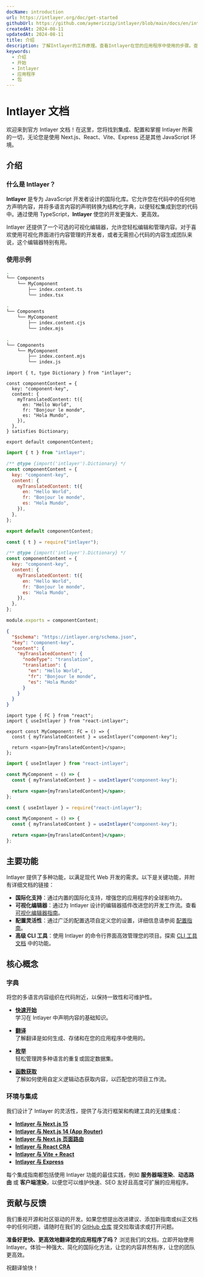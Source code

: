 ```yaml
---
docName: introduction
url: https://intlayer.org/doc/get-started
githubUrl: https://github.com/aymericzip/intlayer/blob/main/docs/en/introduction.md
createdAt: 2024-08-11
updatedAt: 2024-08-11
title: 介绍
description: 了解Intlayer的工作原理。查看Intlayer在您的应用程序中使用的步骤。查看不同包的功能。
keywords:
  - 介绍
  - 开始
  - Intlayer
  - 应用程序
  - 包
---
```


# Intlayer 文档

欢迎来到官方 Intlayer 文档！在这里，您将找到集成、配置和掌握 Intlayer 所需的一切，无论您是使用 Next.js、React、Vite、Express 还是其他 JavaScript 环境。

## 介绍

### 什么是 Intlayer？

**Intlayer** 是专为 JavaScript 开发者设计的国际化库。它允许您在代码中的任何地方声明内容，并将多语言内容的声明转换为结构化字典，以便轻松集成到您的代码中。通过使用 TypeScript，**Intlayer** 使您的开发更强大、更高效。

Intlayer 还提供了一个可选的可视化编辑器，允许您轻松编辑和管理内容。对于喜欢使用可视化界面进行内容管理的开发者，或者无需担心代码的内容生成团队来说，这个编辑器特别有用。

### 使用示例

```bash codeFormat="typescript"
.
└── Components
    └── MyComponent
        ├── index.content.ts
        └── index.tsx
```

```bash codeFormat="commonjs"
.
└── Components
    └── MyComponent
        ├── index.content.cjs
        └── index.mjs
```

```bash codeFormat="esm"
.
└── Components
    └── MyComponent
        ├── index.content.mjs
        └── index.js
```

```tsx fileName="src/components/MyComponent/index.content.ts" contentDeclarationFormat="typescript"
import { t, type Dictionary } from "intlayer";

const componentContent = {
  key: "component-key",
  content: {
    myTranslatedContent: t({
      en: "Hello World",
      fr: "Bonjour le monde",
      es: "Hola Mundo",
    }),
  },
} satisfies Dictionary;

export default componentContent;
```

```javascript fileName="src/components/MyComponent/index.content.mjs" contentDeclarationFormat="esm"
import { t } from "intlayer";

/** @type {import('intlayer').Dictionary} */
const componentContent = {
  key: "component-key",
  content: {
    myTranslatedContent: t({
      en: "Hello World",
      fr: "Bonjour le monde",
      es: "Hola Mundo",
    }),
  },
};

export default componentContent;
```

```javascript fileName="src/components/MyComponent/index.content.cjs" contentDeclarationFormat="commonjs"
const { t } = require("intlayer");

/** @type {import('intlayer').Dictionary} */
const componentContent = {
  key: "component-key",
  content: {
    myTranslatedContent: t({
      en: "Hello World",
      fr: "Bonjour le monde",
      es: "Hola Mundo",
    }),
  },
};

module.exports = componentContent;
```

```json fileName="src/components/MyComponent/index.content.json" contentDeclarationFormat="json"
{
  "$schema": "https://intlayer.org/schema.json",
  "key": "component-key",
  "content": {
    "myTranslatedContent": {
      "nodeType": "translation",
      "translation": {
        "en": "Hello World",
        "fr": "Bonjour le monde",
        "es": "Hola Mundo"
      }
    }
  }
}
```

```tsx fileName="src/components/MyComponent/index.tsx" codeFormat="typescript"
import type { FC } from "react";
import { useIntlayer } from "react-intlayer";

export const MyComponent: FC = () => {
  const { myTranslatedContent } = useIntlayer("component-key");

  return <span>{myTranslatedContent}</span>;
};
```

```jsx fileName="src/components/MyComponent/index.mjx" codeFormat="esm"
import { useIntlayer } from "react-intlayer";

const MyComponent = () => {
  const { myTranslatedContent } = useIntlayer("component-key");

  return <span>{myTranslatedContent}</span>;
};
```

```jsx fileName="src/components/MyComponent/index.csx" codeFormat="commonjs"
const { useIntlayer } = require("react-intlayer");

const MyComponent = () => {
  const { myTranslatedContent } = useIntlayer("component-key");

  return <span>{myTranslatedContent}</span>;
};
```

## 主要功能

Intlayer 提供了多种功能，以满足现代 Web 开发的需求。以下是关键功能，并附有详细文档的链接：

- **国际化支持**：通过内置的国际化支持，增强您的应用程序的全球影响力。
- **可视化编辑器**：通过为 Intlayer 设计的编辑器插件改进您的开发工作流。查看 [可视化编辑器指南](https://github.com/aymericzip/intlayer/blob/main/docs/zh/intlayer_visual_editor.md)。
- **配置灵活性**：通过广泛的配置选项自定义您的设置，详细信息请参阅 [配置指南](https://github.com/aymericzip/intlayer/blob/main/docs/zh/configuration.md)。
- **高级 CLI 工具**：使用 Intlayer 的命令行界面高效管理您的项目。探索 [CLI 工具文档](https://github.com/aymericzip/intlayer/blob/main/docs/zh/intlayer_cli.md) 中的功能。

## 核心概念

### 字典

将您的多语言内容组织在代码附近，以保持一致性和可维护性。

- **[快速开始](https://github.com/aymericzip/intlayer/blob/main/docs/zh/dictionary/get_started.md)**  
  学习在 Intlayer 中声明内容的基础知识。

- **[翻译](https://github.com/aymericzip/intlayer/blob/main/docs/zh/dictionary/translation.md)**  
  了解翻译是如何生成、存储和在您的应用程序中使用的。

- **[枚举](https://github.com/aymericzip/intlayer/blob/main/docs/zh/dictionary/enumeration.md)**  
  轻松管理跨多种语言的重复或固定数据集。

- **[函数获取](https://github.com/aymericzip/intlayer/blob/main/docs/zh/dictionary/function_fetching.md)**  
  了解如何使用自定义逻辑动态获取内容，以匹配您的项目工作流。

### 环境与集成

我们设计了 Intlayer 的灵活性，提供了与流行框架和构建工具的无缝集成：

- **[Intlayer 与 Next.js 15](https://github.com/aymericzip/intlayer/blob/main/docs/zh/intlayer_with_nextjs_15.md)**
- **[Intlayer 与 Next.js 14 (App Router)](https://github.com/aymericzip/intlayer/blob/main/docs/zh/intlayer_with_nextjs_14.md)**
- **[Intlayer 与 Next.js 页面路由](https://github.com/aymericzip/intlayer/blob/main/docs/zh/intlayer_with_nextjs_page_router.md)**
- **[Intlayer 与 React CRA](https://github.com/aymericzip/intlayer/blob/main/docs/zh/intlayer_with_create_react_app.md)**
- **[Intlayer 与 Vite + React](https://github.com/aymericzip/intlayer/blob/main/docs/zh/intlayer_with_vite+react.md)**
- **[Intlayer 与 Express](https://github.com/aymericzip/intlayer/blob/main/docs/zh/intlayer_with_express.md)**

每个集成指南都包括使用 Intlayer 功能的最佳实践，例如 **服务器端渲染**、**动态路由** 或 **客户端渲染**，以便您可以维护快速、SEO 友好且高度可扩展的应用程序。

## 贡献与反馈

我们重视开源和社区驱动的开发。如果您想提出改进建议、添加新指南或纠正文档中的任何问题，请随时在我们的 [GitHub 仓库](https://github.com/aymericzip/intlayer/blob/main/docs) 提交拉取请求或打开问题。

**准备好更快、更高效地翻译您的应用程序了吗？** 浏览我们的文档，立即开始使用 Intlayer。体验一种强大、简化的国际化方法，让您的内容井然有序，让您的团队更高效。

祝翻译愉快！
